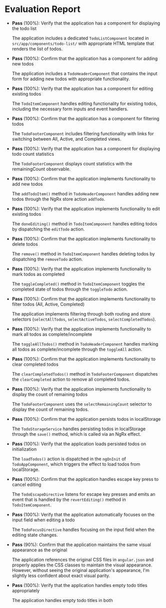 # Evaluation Report

- **Pass** (100%): Verify that the application has a component for displaying the todo list
  
  The application includes a dedicated `TodoListComponent` located in `src/app/components/todo-list/` with appropriate HTML template that renders the list of todos.

- **Pass** (100%): Confirm that the application has a component for adding new todos
  
  The application includes a `TodoHeaderComponent` that contains the input form for adding new todos with appropriate functionality.

- **Pass** (100%): Verify that the application has a component for editing existing todos
  
  The `TodoItemComponent` handles editing functionality for existing todos, including the necessary form inputs and event handlers.

- **Pass** (100%): Confirm that the application has a component for filtering todos
  
  The `TodoFooterComponent` includes filtering functionality with links for switching between All, Active, and Completed views.

- **Pass** (100%): Verify that the application has a component for displaying todo count statistics
  
  The `TodoFooterComponent` displays count statistics with the remainingCount observable.

- **Pass** (100%): Confirm that the application implements functionality to add new todos
  
  The `addTodoItem()` method in `TodoHeaderComponent` handles adding new todos through the NgRx store action `addTodo`.

- **Pass** (100%): Verify that the application implements functionality to edit existing todos
  
  The `doneEditing()` method in `TodoItemComponent` handles editing todos by dispatching the `editTodo` action.

- **Pass** (100%): Confirm that the application implements functionality to delete todos
  
  The `remove()` method in `TodoItemComponent` handles deleting todos by dispatching the `removeTodo` action.

- **Pass** (100%): Verify that the application implements functionality to mark todos as completed
  
  The `toggleCompleted()` method in `TodoItemComponent` toggles the completed state of todos through the `toggleTodo` action.

- **Pass** (100%): Confirm that the application implements functionality to filter todos (All, Active, Completed)
  
  The application implements filtering through both routing and store selectors (`selectAllTodos`, `selectActiveTodos`, `selectCompletedTodos`).

- **Pass** (100%): Verify that the application implements functionality to mark all todos as complete/incomplete
  
  The `toggleAllTodos()` method in `TodoHeaderComponent` handles marking all todos as complete/incomplete through the `toggleAll` action.

- **Pass** (100%): Confirm that the application implements functionality to clear completed todos
  
  The `clearCompletedTodos()` method in `TodoFooterComponent` dispatches the `clearCompleted` action to remove all completed todos.

- **Pass** (100%): Verify that the application implements functionality to display the count of remaining todos
  
  The `TodoFooterComponent` uses the `selectRemainingCount` selector to display the count of remaining todos.

- **Pass** (100%): Confirm that the application persists todos in localStorage
  
  The `TodoStorageService` handles persisting todos in localStorage through the `save()` method, which is called via an NgRx effect.

- **Pass** (100%): Verify that the application loads persisted todos on initialization
  
  The `loadTodos()` action is dispatched in the `ngOnInit` of `TodoAppComponent`, which triggers the effect to load todos from localStorage.

- **Pass** (100%): Confirm that the application handles escape key press to cancel editing
  
  The `TodoEscapeDirective` listens for escape key presses and emits an event that is handled by the `revertEditing()` method in `TodoItemComponent`.

- **Pass** (100%): Verify that the application automatically focuses on the input field when editing a todo
  
  The `TodoFocusDirective` handles focusing on the input field when the editing state changes.

- **Pass** (90%): Confirm that the application maintains the same visual appearance as the original
  
  The application references the original CSS files in `angular.json` and properly applies the CSS classes to maintain the visual appearance. However, without seeing the original application's appearance, I'm slightly less confident about exact visual parity.

- **Pass** (100%): Verify that the application handles empty todo titles appropriately
  
  The application handles empty todo titles in both